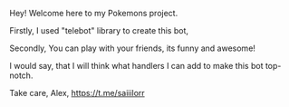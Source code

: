 Hey! Welcome here to my Pokemons project.

Firstly, I used "telebot" library to create this bot,

Secondly, You can play with your friends, its funny and awesome!

I would say, that I will think what handlers I can add to make this bot top-notch.

Take care, Alex, https://t.me/saiiilorr
